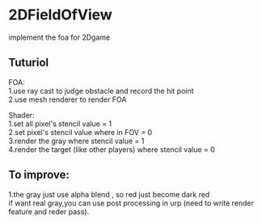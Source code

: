 # 2DFieldOfView
implement the foa for 2Dgame
## Tuturiol
FOA:  
1.use ray cast to judge obstacle and record the hit point  
2.use mesh renderer to render FOA  

Shader:  
1.set all pixel's stencil value = 1  
2.set pixel's stencil value where in FOV  = 0  
3.render the gray where stencil value = 1  
4.render the target (like other players) where stencil value = 0  

## To improve:  
1.the gray just use alpha blend , so red just become dark red  
if want real gray,you can use post processing in urp  (need to write render feature and reder pass).
